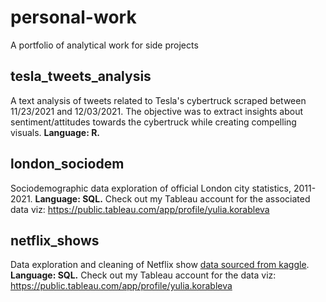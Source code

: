 # personal-work
A portfolio of analytical work for side projects

## tesla_tweets_analysis
A text analysis of tweets related to Tesla's cybertruck scraped between 11/23/2021 and 12/03/2021. The objective was to extract insights about sentiment/attitudes towards the cybertruck while creating compelling visuals. **Language: R.**  

## london_sociodem
Sociodemographic data exploration of official London city statistics, 2011-2021. **Language: SQL.** Check out my Tableau account for the associated data viz: https://public.tableau.com/app/profile/yulia.korableva

## netflix_shows
Data exploration and cleaning of Netflix show [data sourced from kaggle](https://www.kaggle.com/datasets/titassaha/top-rated-tv-shows). **Language: SQL.** Check out my Tableau account for the data viz: https://public.tableau.com/app/profile/yulia.korableva
